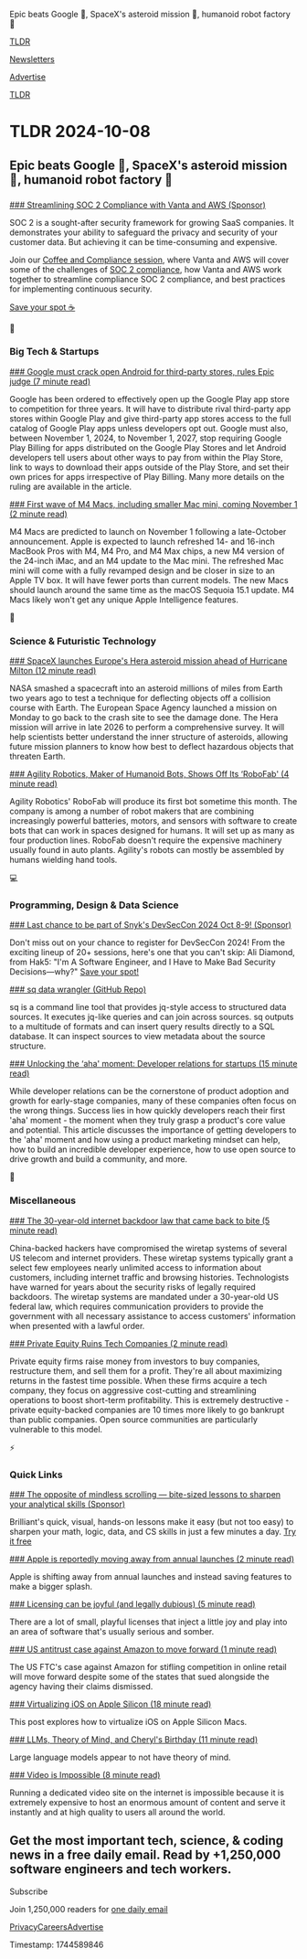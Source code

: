 Epic beats Google 📱, SpaceX's asteroid mission 🚀, humanoid robot factory 🤖

[TLDR](/)

[Newsletters](/newsletters)

[Advertise](https://advertise.tldr.tech/)

[TLDR](/)

# TLDR 2024-10-08

## Epic beats Google 📱, SpaceX's asteroid mission 🚀, humanoid robot factory 🤖

### 

[### Streamlining SOC 2 Compliance with Vanta and AWS (Sponsor)](https://www.vanta.com/webinars/streamlining-soc-2-compliance-with-vanta-and-aws?utm_campaign=coffee_compliance&amp;utm_source=tldr&amp;utm_medium=newsletter)

SOC 2 is a sought-after security framework for growing SaaS companies. It demonstrates your ability to safeguard the privacy and security of your customer data. But achieving it can be time-consuming and expensive.

Join our [Coffee and Compliance session](https://www.vanta.com/webinars/streamlining-soc-2-compliance-with-vanta-and-aws?utm_campaign=coffee_compliance&utm_source=tldr&utm_medium=newsletter), where Vanta and AWS will cover some of the challenges of [SOC 2 compliance](https://www.vanta.com/products/soc-2?utm_campaign=coffee_compliance&utm_source=tldr&utm_medium=newsletter), how Vanta and AWS work together to streamline compliance SOC 2 compliance, and best practices for implementing continuous security.

[Save your spot ☕](https://www.vanta.com/webinars/streamlining-soc-2-compliance-with-vanta-and-aws?utm_campaign=coffee_compliance&utm_source=tldr&utm_medium=newsletter)

📱

### Big Tech & Startups

[### Google must crack open Android for third-party stores, rules Epic judge (7 minute read)](https://www.theverge.com/policy/2024/10/7/24243316/epic-google-permanent-injunction-ruling-third-party-stores?utm_source=tldrnewsletter)

Google has been ordered to effectively open up the Google Play app store to competition for three years. It will have to distribute rival third-party app stores within Google Play and give third-party app stores access to the full catalog of Google Play apps unless developers opt out. Google must also, between November 1, 2024, to November 1, 2027, stop requiring Google Play Billing for apps distributed on the Google Play Stores and let Android developers tell users about other ways to pay from within the Play Store, link to ways to download their apps outside of the Play Store, and set their own prices for apps irrespective of Play Billing. Many more details on the ruling are available in the article.

[### First wave of M4 Macs, including smaller Mac mini, coming November 1 (2 minute read)](https://arstechnica.com/gadgets/2024/10/report-first-wave-of-m4-macs-including-smaller-mac-mini-coming-november-1/?utm_source=tldrnewsletter)

M4 Macs are predicted to launch on November 1 following a late-October announcement. Apple is expected to launch refreshed 14- and 16-inch MacBook Pros with M4, M4 Pro, and M4 Max chips, a new M4 version of the 24-inch iMac, and an M4 update to the Mac mini. The refreshed Mac mini will come with a fully revamped design and be closer in size to an Apple TV box. It will have fewer ports than current models. The new Macs should launch around the same time as the macOS Sequoia 15.1 update. M4 Macs likely won't get any unique Apple Intelligence features.

🚀

### Science & Futuristic Technology

[### SpaceX launches Europe's Hera asteroid mission ahead of Hurricane Milton (12 minute read)](https://arstechnica.com/space/2024/10/european-mission-departs-earth-to-investigate-an-asteroid-wrecked-by-nasa/?utm_source=tldrnewsletter)

NASA smashed a spacecraft into an asteroid millions of miles from Earth two years ago to test a technique for deflecting objects off a collision course with Earth. The European Space Agency launched a mission on Monday to go back to the crash site to see the damage done. The Hera mission will arrive in late 2026 to perform a comprehensive survey. It will help scientists better understand the inner structure of asteroids, allowing future mission planners to know how best to deflect hazardous objects that threaten Earth.

[### Agility Robotics, Maker of Humanoid Bots, Shows Off Its ‘RoboFab' (4 minute read)](https://www.bloomberg.com/news/articles/2024-10-07/agility-robotics-maker-of-humanoid-bots-shows-off-its-robofab?utm_source=website&amp;utm_medium=share&amp;utm_campaign=copy)

Agility Robotics' RoboFab will produce its first bot sometime this month. The company is among a number of robot makers that are combining increasingly powerful batteries, motors, and sensors with software to create bots that can work in spaces designed for humans. It will set up as many as four production lines. RoboFab doesn't require the expensive machinery usually found in auto plants. Agility's robots can mostly be assembled by humans wielding hand tools.

💻

### Programming, Design & Data Science

[### Last chance to be part of Snyk's DevSecCon 2024 Oct 8-9! (Sponsor)](https://theanchorgroup.swoogo.com/devseccon/5954645?ref=hackernews&amp;utm_medium=em-pa&amp;utm_source=hackernews&amp;utm_content=events_241008_devseccon&amp;utm_campaign=dm_pp-hackernews-240927_241008_devseccon)

Don't miss out on your chance to register for DevSecCon 2024! From the exciting lineup of 20+ sessions, here's one that you can't skip: Ali Diamond, from Hak5: "I'm A Software Engineer, and I Have to Make Bad Security Decisions—why?" [Save your spot!](https://theanchorgroup.swoogo.com/devseccon/5954645?ref=hackernews&utm_medium=em-pa&utm_source=hackernews&utm_content=events_241008_devseccon&utm_campaign=dm_pp-hackernews-240927_241008_devseccon)

[### sq data wrangler (GitHub Repo)](https://github.com/neilotoole/sq?utm_source=tldrnewsletter)

sq is a command line tool that provides jq-style access to structured data sources. It executes jq-like queries and can join across sources. sq outputs to a multitude of formats and can insert query results directly to a SQL database. It can inspect sources to view metadata about the source structure.

[### Unlocking the ‘aha' moment: Developer relations for startups (15 minute read)](https://www.signalfire.com/blog/devrel-for-startups?utm_source=tldrnewsletter)

While developer relations can be the cornerstone of product adoption and growth for early-stage companies, many of these companies often focus on the wrong things. Success lies in how quickly developers reach their first 'aha' moment - the moment when they truly grasp a product's core value and potential. This article discusses the importance of getting developers to the 'aha' moment and how using a product marketing mindset can help, how to build an incredible developer experience, how to use open source to drive growth and build a community, and more.

🎁

### Miscellaneous

[### The 30-year-old internet backdoor law that came back to bite (5 minute read)](https://techcrunch.com/2024/10/07/the-30-year-old-internet-backdoor-law-that-came-back-to-bite/?utm_source=tldrnewsletter)

China-backed hackers have compromised the wiretap systems of several US telecom and internet providers. These wiretap systems typically grant a select few employees nearly unlimited access to information about customers, including internet traffic and browsing histories. Technologists have warned for years about the security risks of legally required backdoors. The wiretap systems are mandated under a 30-year-old US federal law, which requires communication providers to provide the government with all necessary assistance to access customers' information when presented with a lawful order.

[### Private Equity Ruins Tech Companies (2 minute read)](https://blog.zmh.org/2024/10/07/private-equity-ruins.html?utm_source=tldrnewsletter)

Private equity firms raise money from investors to buy companies, restructure them, and sell them for a profit. They're all about maximizing returns in the fastest time possible. When these firms acquire a tech company, they focus on aggressive cost-cutting and streamlining operations to boost short-term profitability. This is extremely destructive - private equity-backed companies are 10 times more likely to go bankrupt than public companies. Open source communities are particularly vulnerable to this model.

⚡

### Quick Links

[### The opposite of mindless scrolling — bite-sized lessons to sharpen your analytical skills (Sponsor)](https://brilliant.org/tldrtech/?utm_source=tldrnewsletter)

Brilliant's quick, visual, hands-on lessons make it easy (but not too easy) to sharpen your math, logic, data, and CS skills in just a few minutes a day. [Try it free](https://brilliant.org/tldrtech/)

[### Apple is reportedly moving away from annual launches (2 minute read)](https://www.macworld.com/article/2479536/apple-is-reportedly-moving-away-from-annual-launches.html?utm_source=tldrnewsletter)

Apple is shifting away from annual launches and instead saving features to make a bigger splash.

[### Licensing can be joyful (and legally dubious) (5 minute read)](https://ntietz.com/blog/licensing-joy-gal/?utm_source=atom&amp;utm_medium=feed)

There are a lot of small, playful licenses that inject a little joy and play into an area of software that's usually serious and somber.

[### US antitrust case against Amazon to move forward (1 minute read)](https://www.reuters.com/technology/us-antitrust-case-against-amazon-move-forward-2024-10-07/?utm_source=tldrnewsletter)

The US FTC's case against Amazon for stifling competition in online retail will move forward despite some of the states that sued alongside the agency having their claims dismissed.

[### Virtualizing iOS on Apple Silicon (18 minute read)](https://nickb.website/blog/virtualizing-ios-on-apple-silicon?utm_source=tldrnewsletter)

This post explores how to virtualize iOS on Apple Silicon Macs.

[### LLMs, Theory of Mind, and Cheryl's Birthday (11 minute read)](https://github.com/norvig/pytudes/blob/main/ipynb/CherylMind.ipynb?utm_source=tldrnewsletter)

Large language models appear to not have theory of mind.

[### Video is Impossible (8 minute read)](https://www.infinitescroll.us/p/video-is-impossible?utm_source=tldrnewsletter)

Running a dedicated video site on the internet is impossible because it is extremely expensive to host an enormous amount of content and serve it instantly and at high quality to users all around the world.

## Get the most important tech, science, & coding news in a free daily email. Read by +1,250,000 software engineers and tech workers.

Subscribe

Join 1,250,000 readers for [one daily email](/api/latest/tech)

[Privacy](/privacy)[Careers](https://jobs.ashbyhq.com/tldr.tech)[Advertise](/tech/advertise)

Timestamp: 1744589846